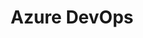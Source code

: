 ---
layout: category
title: Azure DevOps
category: Azure DevOps
permalink: /category/azure-devops/
---